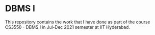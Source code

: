 # DBMS I
This repository contains the work that I have done as part of the course CS3550 - DBMS I in Jul-Dec 2021 semester at IIT Hyderabad.
